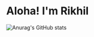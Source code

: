 # Aloha! I'm Rikhil
![Anurag's GitHub stats](https://github-readme-stats.vercel.app/api?username=rikzsky14&show_icons=true&theme=radical)
